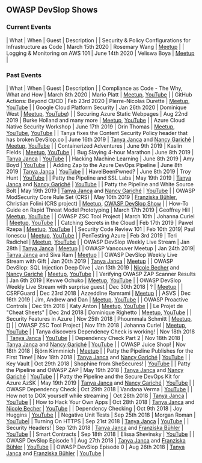 ## OWASP DevSlop Shows

### Current Events

| What                               | When              | Guest      | Description    |
| Security & Policy Configurations for Infrastructure as Code | March 15th 2020 | Rosemary Wang | [Meetup](https://www.meetup.com/de-DE/OWASP-DevSlop-Project/events/268639871/) |
| Logging & Monitoring on AWS 101 | June 14th 2020 | Veliswa Boya | [Meetup](https://www.meetup.com/de-DE/OWASP-DevSlop-Project/events/269306895/) |

### Past Events

| What                               | When              | Guest      | Description    |
| Compliance as Code - The Why, What and How | March 8th 2020 | Mario Platt | [Meetup](https://www.meetup.com/de-DE/OWASP-DevSlop-Project/events/269034220/), [YouTube](https://www.youtube.com/watch?v=tmlfCc6Ml2k) |
| GitHub Actions: Beyond CI/CD | Feb 23rd 2020 | Pierre-Nicolas Durette | [Meetup](https://www.meetup.com/de-DE/OWASP-DevSlop-Project/events/268512973/), [YouTube](https://www.youtube.com/watch?v=rn7Z44W4Sic) |
| Google Cloud Platform Security | Jan 26th 2020 | Dominique West | [Meetup](https://www.meetup.com/de-DE/OWASP-DevSlop-Project/events/267911301/), [YouTube](https://www.youtube.com/watch?v=exzz7ar71I4)) |
| Securing Azure Static Webpages | Aug 22nd 2019 | Burke Holland and many more | [Meetup](https://www.meetup.com/de-DE/OWASP-DevSlop-Project/events/264139805/), [YouTube](https://www.youtube.com/watch?v=-ZCaZkfl0tA) |
| Azure Cloud Native Security Workshop | June 17th 2019 | Orin Thomas | [Meetup](https://www.meetup.com/de-DE/OWASP-DevSlop-Project/events/262272931/), [YouTube](https://www.youtube.com/watch?v=lAEjBDoFZBY), [YouTube](https://www.youtube.com/watch?v=s3e4bk5ZAbQ) |
| Tanya fixes the Content Security Policy header that has broken DevSlop.co | June 16th 2019 | [Tanya Janca](team.md#tanya-janca) and [Nancy Gariché](team.md#nancy-gariché) | [Meetup](https://www.meetup.com/de-DE/OWASP-DevSlop-Project/events/262332338/), [YouTube](https://www.youtube.com/watch?v=NDBvraTd0dI) |
| Containerized Adventures | June 9th 2019 | Kaslin Fields | [Meetup](https://www.meetup.com/de-DE/OWASP-DevSlop-Project/events/261921796/), [YouTube](https://www.youtube.com/watch?v=LAInC38W-5g) |
| Bug Slaying 4-hour Marathon | June 8th 2019 | [Tanya Janca](team.md#tanya-janca) | [YouTube](https://www.youtube.com/watch?v=rH-LBhA62Fw) |
| Hacking Machine Learning | June 8th 2019 | Amy Boyd | [YouTube](https://www.youtube.com/watch?v=V1e8w3O81lw) |
| Adding Zap to the Azure DevOps Pipeline | June 8th 2019 | [Tanya Janca](team.md#tanya-janca) | [YouTube](https://www.youtube.com/watch?v=85MOf1C8n9Q) |
| HaveIBeenPwned? | June 8th 2019 | Troy Hunt | [YouTube](https://www.youtube.com/watch?v=V1e8w3O81lw) |
| Patty the Pipeline and SSL Labs | May 19th 2019 | [Tanya Janca](team.md#tanya-janca) and [Nancy Gariché](team.md#nancy-gariché) | [YouTube](https://www.youtube.com/watch?v=FsB8KtwRrCU) |
| Patty the Pipeline and White Source Bolt | May 19th 2019 | [Tanya Janca](team.md#tanya-janca) and [Nancy Gariché](team.md#nancy-gariché) | [YouTube](https://www.youtube.com/watch?v=DrE9eowYvOE) |
| OWASP ModSecurity Core Rule Set (CRS) | May 10th 2019 | [Franziska Bühler](team.md#franziska-bühler), Christian Folini (CRS project) | [Meetup](https://www.meetup.com/de-DE/OWASP-DevSlop-Project/events/260969734/), [OWASP DevSlop Show](https://www.youtube.com/watch?v=JA-o6Bm5pkk) |
| How-To Guide on Rapid Threat Model Prototyping | March 17th 2019 | Geoffrey Hill | [Meetup](https://www.meetup.com/de-DE/OWASP-DevSlop-Project/events/258884347/), [YouTube](https://www.youtube.com/watch?v=rAwxFw25x3E) |
| OWASP ZSC Tool Project | March 10th | Johanna Curiel | [Meetup](https://www.meetup.com/de-DE/OWASP-DevSlop-Project/events/gxqllqyzfbnb/), [YouTube](https://www.youtube.com/watch?v=2UTdpDMiixo) |
| Catching Secrets in the Cloud | Feb 17th 2019 | Pawel Rzepa | [Meetup](https://www.meetup.com/de-DE/OWASP-DevSlop-Project/events/gxqllqyzdbwb/), [YouTube](https://www.youtube.com/watch?v=ExIqjh_YCho) |
| Security Code Review 101 |  Feb 10th 2019| Paul Ionescu | [Meetup](https://www.meetup.com/de-DE/OWASP-DevSlop-Project/events/gxqllqyzdbnb/), [YouTube](https://www.youtube.com/watch?v=rAwxFw25x3E) |
| PenTesting Azure | Feb 3rd 2019 | Teri Radichel | [Meetup](https://www.meetup.com/de-DE/OWASP-DevSlop-Project/events/gxqllqyzdbfb/), [YouTube](https://www.youtube.com/watch?v=AX2CScWC4UA) |
| OWASP DevSlop Weekly Live Stream | Jan 28th | [Tanya Janca](team.md#tanya-janca) | [Meetup](https://www.meetup.com/de-DE/OWASP-DevSlop-Project/events/gxqllqyzcbkc/) |
| OWASP Vancouver Meetup | Jan 24th 2019| [Tanya Janca](team.md#tanya-janca) and Siva Ram | [Meetup](https://www.meetup.com/de-DE/OWASP-DevSlop-Project/events/258349961/) |
| OWASP DevSlop Weekly Live Stream with Gift | Jan 20th 2019 | [Tanya Janca](team.md#tanya-janca) | [Meetup](https://www.meetup.com/de-DE/OWASP-DevSlop-Project/events/gxqllqyzcbbc/) |
| OWASP DevSlop: SQL Injection Deep Dive | Jan 13th 2019 | [Nicole Becher](team.md#nicole-becher) and [Nancy Gariché](team.md#nancy-gariché) | [Meetup](https://www.meetup.com/de-DE/OWASP-DevSlop-Project/events/gxqllqyzcbrb/), [YouTube](https://www.youtube.com/watch?v=VJBV0kAau1w) |
| Verifying OWASP ZAP Scanner Results | Jan 6th 2019 | Kevwe Ochuko | [Meetup](https://www.meetup.com/de-DE/OWASP-DevSlop-Project/events/gxqllqyzcbjb/), [YouTube](https://www.youtube.com/watch?v=hSk8RH976gw) |
| OWASP DevSlop Weekly Live Stream with surprise guest | Dec 30th 2018 | ? | [Meetup](https://www.meetup.com/de-DE/OWASP-DevSlop-Project/events/gxqllqyxqbnc/) |
| CSRFGuard | Dec 23rd 2018 | Azzeddine Ramrami | [Meetup](https://www.meetup.com/de-DE/OWASP-DevSlop-Project/events/gxqllqyxqbfc/) |
| ASVS | Dec 16th 2019 | Jim, Andrew and Dan | [Meetup](https://www.meetup.com/de-DE/OWASP-DevSlop-Project/events/gxqllqyxqbvb/), [YouTube](https://www.youtube.com/watch?v=DS47KUzJkvc) |
| OWASP Proactive Controls | Dec 9th 2018 | Katy Anton | [Meetup](https://www.meetup.com/de-DE/OWASP-DevSlop-Project/events/gxqllqyxqbmb/), [YouTube](https://www.youtube.com/watch?v=Jdb3qweDc_Q) |
| Le Projet de "Cheat Sheets" | Dec 2nd 2018 | Dominique Righetto | [Meetup](https://www.meetup.com/de-DE/OWASP-DevSlop-Project/events/gxqllqyxqbdb/), [YouTube](https://www.youtube.com/watch?v=p8tQ9v7ddkg) |
| Security Features in Azure | Nov 25th 2018 | Phoummala Schmitt | [Meetup](https://www.meetup.com/de-DE/OWASP-DevSlop-Project/events/gxqllqyxpbhc/), [] |
| OWASP ZSC Tool Project | Nov 11th 2018 | Johanna Curiel | [Meetup](https://www.meetup.com/de-DE/OWASP-DevSlop-Project/events/gxqllqyxpbpb/), [YouTube](https://www.youtube.com/watch?v=4U7V5l37nuo) |
| Tanya discovers Dependency Check is working! | Nov 18th 2018 | [Tanya Janca](team.md#tanya-janca) | [YouTube](https://www.youtube.com/watch?v=q900qcI5lx4) |
| Dependency Check Part 2 | Nov 18th 2018 | [Tanya Janca](team.md#tanya-janca) and [Nancy Gariché](team.md#nancy-gariché) | [YouTube](https://www.youtube.com/watch?v=CcmaL6SVLOQ) |
| OWASP Juice Shop! | Nov 18th 2018 | Björn Kimminich | [Meetup](https://www.meetup.com/de-DE/OWASP-DevSlop-Project/events/gxqllqyxpbxb/) |
| Patty the Pipeline Publishes for the First Time! | Nov 18th 2018 | [Tanya Janca](team.md#tanya-janca) and [Nancy Gariché](team.md#nancy-gariché) | [YouTube](https://www.youtube.com/watch?v=uOm7GaTVlso) |
| Key Vault | Oct 29th 2018 | Shophine from SheSecures! | [YouTube](https://www.youtube.com/watch?v=vs70ivcHoXw) |
| Patty the Pipeline and OWASP ZAP | May 19th 2018 | [Tanya Janca](team.md#tanya-janca) and [Nancy Gariché](team.md#nancy-gariché) | [YouTube](https://www.youtube.com/watch?v=atX45XcxnIc) |
| Patty the Pipeline and the Secure DevOps Kit for Azure AzSK | May 19th 2019 | [Tanya Janca](team.md#tanya-janca) and [Nancy Gariché](team.md#nancy-gariché) | [YouTube](https://www.youtube.com/watch?v=bt48dR5GTOk) |
| OWASP Dependency Check  | Oct 29th 2018 | Vandana Verma | [YouTube](https://www.youtube.com/watch?v=GWSDaMfAfJk) |
| How not to DOX yourself while streaming | Oct 28th 2018 | [Tanya Janca](team.md#tanya-janca)  | [YouTube](https://www.youtube.com/watch?v=xt0ZFuUB7DU) |
| How to Hack Your Own Apps | Oct 28th 2018 | [Tanya Janca](team.md#tanya-janca) and [Nicole Becher](team.md#nicole-becher) | [YouTube](https://www.youtube.com/watch?v=rejP_Ud5FfI) |
| Dependency Checking | Oct 9th 2018 | Joy Huggins | [YouTube](https://www.youtube.com/watch?v=o-IAIONYKaY) |
| Negative Unit Tests | Sep 25th 2018 | Morgan Roman | [YouTube](https://www.youtube.com/watch?v=TUiQfUSJZ4c)|
| Turning On HTTPS  | Sep 21st 2018 | [Tanya Janca](team.md#tanya-janca) | [YouTube](https://www.youtube.com/watch?v=6-mqK3jr6Jg) |
| Security Headers! | Sep 12th 2018 | [Tanya Janca](team.md#tanya-janca)  and [Franziska Bühler](team.md#franziska-bühler) | [YouTube](https://www.youtube.com/watch?v=-il28nDFgBg) |
| Smart Contracts | Sep 18th 2018 | Elissa Shevinsky | [YouTube](https://www.youtube.com/watch?v=MfE1Zbw9chI) |
| OWASP DevSlop Episode 1 | Aug 27th 2018 | [Tanya Janca](team.md#tanya-janca)  and [Franziska Bühler](team.md#franziska-bühler) | [YouTube](https://www.youtube.com/watch?v=eyKjg1gy06g) |
| OWASP DevSlop Episode 0 | Aug 26th 2018 | [Tanya Janca](team.md#tanya-janca)  and [Franziska Bühler](team.md#franziska-bühler) | [YouTube](https://www.youtube.com/watch?v=-BDgKFuV0SY) |
